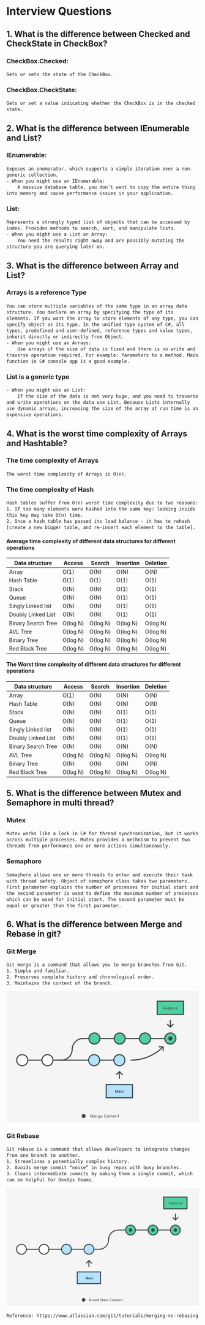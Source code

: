 # Interview Questions

## 1. What is the difference between Checked and CheckState in CheckBox?
### CheckBox.Checked:
    Gets or sets the state of the CheckBox.
### CheckBox.CheckState:
    Gets or set a value indicating whether the CheckBox is in the checked state.


## 2. What is the difference between IEnumerable and List?
### IEnumerable:
    Exposes an enumerator, which supports a simple iteration over a non-generic collection.
    - When you might use an IEnumerable:
        A massive database table, you don’t want to copy the entire thing into memory and cause performance issues in your application.
### List:
    Represents a strongly typed list of objects that can be accessed by index. Provides methods to search, sort, and manipulate lists.
    - When you might use a List or Array:
        You need the results right away and are possibly mutating the structure you are querying later on.


## 3. What is the difference between Array and List?
### Arrays is a reference Type
    You can store multiple variables of the same type in an array data structure. You declare an array by specifying the type of its elements. If you want the array to store elements of any type, you can specify object as its type. In the unified type system of C#, all types, predefined and user-defined, reference types and value types, inherit directly or indirectly from Object.
    - When you might use an Arrays:
        Use arrays if the size of data is fixed and there is no write and traverse operation required. For example: Parameters to a method. Main function in C# console app is a good example.

### List is a generic type
    - When you might use an List:
        If the size of the data is not very huge, and you need to traverse and write operations on the data use List. Because Lists internally use dynamic arrays, increasing the size of the array at run time is an expensive operations.


## 4. What is the worst time complexity of Arrays and Hashtable?
### The time complexity of Arrays
    The worst time complexity of Arrays is O(n).

### The time complexity of Hash
    Hash tables suffer from O(n) worst time complexity due to two reasons:
    1. If too many elements were hashed into the same key: looking inside this key may take O(n) time.
    2. Once a hash table has passed its load balance - it has to rehash [create a new bigger table, and re-insert each element to the table].
    
#### Average time complexity of different data structures for different operations
|  Data structure   | Access  | Search  | Insertion  | Deletion  |
|  ----  | ----  | ----  | ----  | ----  |
| Array  | O(1) | O(N) | O(N) | O(N) |
| Hash Table  | O(1) | O(1) | O(1) | O(1) |
| Stack  | O(N) | O(N) | O(1) | O(1) |
| Queue  | O(N) | O(N) | O(1) | O(1) |
| Singly Linked list  | O(N) | O(N) | O(1) | O(1) |
| Doubly Linked List  | O(N) | O(N) | O(1) | O(1) |
| Binary Search Tree  | O(log N) | O(log N) | O(log N) | O(log N) |
| AVL Tree  | O(log N) | O(log N) | O(log N) | O(log N) |
| Binary Tree  | O(log N) | O(log N) | O(log N) | O(log N) |
| Red Black Tree  | O(log N) | O(log N) | O(log N) | O(log N) |

#### The Worst time complexity of different data structures for different operations
|  Data structure   | Access  | Search  | Insertion  | Deletion  |
|  ----  | ----  | ----  | ----  | ----  |
| Array  | O(1) | O(N) | O(N) | O(N) |
| Hash Table  | O(N) | O(N) | O(N) | O(N) |
| Stack  | O(N) | O(N) | O(1) | O(1) |
| Queue  | O(N) | O(N) | O(1) | O(1) |
| Singly Linked list  | O(N) | O(N) | O(1) | O(1) |
| Doubly Linked List  | O(N) | O(N) | O(1) | O(1) |
| Binary Search Tree  | O(N) | O(N) | O(N) | O(N) |
| AVL Tree  | O(log N) | O(log N) | O(log N) | O(log N) |
| Binary Tree  | O(N) | O(N) | O(N) | O(N) |
| Red Black Tree  | O(log N) | O(log N) | O(log N) | O(log N) |



## 5. What is the difference between Mutex and Semaphore in multi thread?
### Mutex
    Mutex works like a lock in C# for thread synchronization, but it works across multiple processes. Mutex provides a mechnism to prevent two threads from performance one or more actions simultaneously.
 
### Semaphore
    Semaphore allows one or more threads to enter and execute their task with thread safety. Object of semaphore class takes two parameters. First parameter explains the number of processes for initial start and the second parameter is used to define the maximum number of processes which can be used for initial start. The second parameter must be equal or greater than the first parameter.


## 6. What is the difference between Merge and Rebase in git?
### Git Merge
    Git merge is a command that allows you to merge branches from Git.
    1. Simple and familiar.
    2. Preserves complete history and chronological order.
    3. Maintains the context of the branch.

![Merge](merge.JPG)

### Git Rebase
    Git rebase is a command that allows developers to integrate changes from one branch to another.
    1. Streamlines a potentially complex history.
    2. Avoids merge commit “noise” in busy repos with busy branches.
    3. Cleans intermediate commits by making them a single commit, which can be helpful for DevOps teams.

![Rebase](rebase.JPG)
    
    Reference: https://www.atlassian.com/git/tutorials/merging-vs-rebasing
